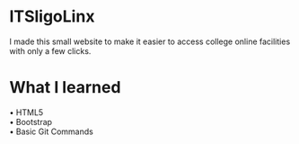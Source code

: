 # ITSligoLinx
I made this small website to make it easier to access college online facilities with only a few clicks.

# What I learned
• HTML5 <br />
• Bootstrap <br />
• Basic Git Commands
